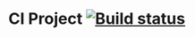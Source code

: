 # CI Project [![Build status](https://ci.appveyor.com/api/projects/status/utxwdvpk8c8ibfwo?svg=true)](https://ci.appveyor.com/project/Vavlauz/selenide)